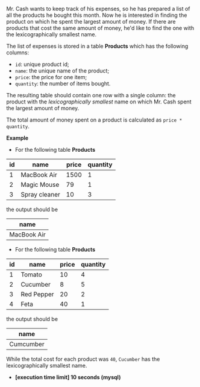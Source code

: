 
Mr. Cash wants to keep track of his expenses, so he has prepared a list of all the products he bought this month. Now he is interested in finding the product on which he spent the largest amount of money. If there are products that cost the same amount of money, he'd like to find the one with the  lexicographically smallest  name.

The list of expenses is stored in a table  **Products**  which has the following columns:

-   `id`: unique product id;
-   `name`: the unique name of the product;
-   `price`: the price for one item;
-   `quantity`: the number of items bought.

The resulting table should contain one row with a single column: the product with the  _lexicographically smallest_  name on which Mr. Cash spent the largest amount of money.

The total amount of money spent on a product is calculated as  `price * quantity`.

**Example**

-   For the following table  **Products**

| id	| name			| price		| quantity	|
|-------|---------------|-----------|-----------|
| 1		| MacBook Air	| 1500		| 1			|
| 2		| Magic Mouse	| 79		| 1			|
| 3 	| Spray cleaner	| 10		| 3			|

the output should be

| name 			|
|---------------|
| MacBook Air	|

-   For the following table  **Products**

| id	| name			| price		| quantity	|
|-------|---------------|-----------|-----------|
| 1		| Tomato		| 10		| 4			|
| 2		| Cucumber		| 8			| 5			|
| 3 	| Red Pepper	| 20		| 2			|
| 4		| Feta			| 40		| 1			|

the output should be

| name		|
|-----------|
| Cumcumber	|

While the total cost for each product was  `40`,  `Cucumber`  has the lexicographically smallest name.

-   **[execution time limit] 10 seconds (mysql)**